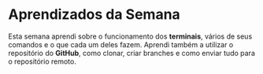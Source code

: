 # Aprendizados da Semana

Esta semana aprendi sobre o funcionamento dos **terminais**, vários de seus comandos e o que cada um deles fazem. Aprendi também a utilizar o repositório do **GitHub**, como clonar, criar branches e como enviar tudo para o repositório remoto.